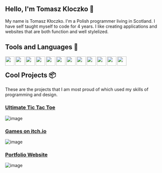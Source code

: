 ## Hello, I'm Tomasz Kloczko 👋
My name is Tomasz Kłoczko. I'm a Polish programmer living in Scotland. I have self taught myself to code for 4 years. I like creating applications and websites that are both function and well stylelized.

## Tools and Languages 🔧
<img align="left" width="30px" src="https://cdn.jsdelivr.net/gh/devicons/devicon@latest/icons/express/express-original.svg">
<img align="left" width="30px" src="https://cdn.jsdelivr.net/gh/devicons/devicon@latest/icons/nodejs/nodejs-plain.svg">
<img align="left" width="30px" src="https://cdn.jsdelivr.net/gh/devicons/devicon@latest/icons/mysql/mysql-original.svg">
<img align="left" width="30px" src="https://cdn.jsdelivr.net/gh/devicons/devicon@latest/icons/php/php-original.svg">
<img align="left" width="30px" src="https://cdn.jsdelivr.net/gh/devicons/devicon@latest/icons/html5/html5-plain.svg">
<img align="left" width="30px" src="https://cdn.jsdelivr.net/gh/devicons/devicon@latest/icons/css3/css3-plain.svg">
<img align="left" width="30px" src="https://cdn.jsdelivr.net/gh/devicons/devicon@latest/icons/javascript/javascript-plain.svg">
<img align="left" width="30px" src="https://cdn.jsdelivr.net/gh/devicons/devicon@latest/icons/csharp/csharp-plain.svg">
<img align="left" width="30px" src="https://cdn.jsdelivr.net/gh/devicons/devicon@latest/icons/python/python-original.svg">
<img align="left" width="30px" src="https://cdn.jsdelivr.net/gh/devicons/devicon@latest/icons/vscode/vscode-original.svg">
<img align="left" width="30px" src="https://cdn.jsdelivr.net/gh/devicons/devicon@latest/icons/github/github-original.svg">
<img align="left" width="30px" src="https://cdn.jsdelivr.net/gh/devicons/devicon@latest/icons/java/java-original.svg">
<br>

## Cool Projects 📦
These are the projects that I am most proud of which used my skills of programming and design.

### [Ultimate Tic Tac Toe](https://tomekk2006.github.io/tictactoe/)
![image](https://github.com/user-attachments/assets/b741e6d2-5319-45c6-88d5-75e696f2cc2d)

### [Games on itch.io](https://tomekk06.itch.io)
![image](https://github.com/user-attachments/assets/624fa22e-8c0d-4586-9c26-0ad7f51360f5)

### [Portfolio Website](https://tomekk2006.github.io/portfolio/)
![image](https://github.com/user-attachments/assets/baecc942-726f-4c38-9df1-a6751510c891)
